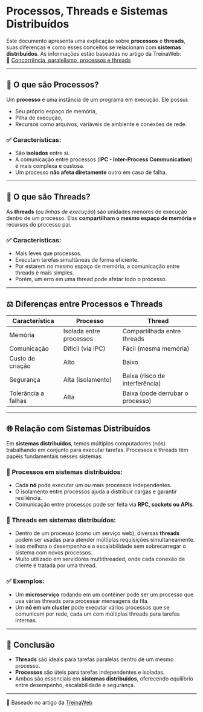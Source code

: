 # Processos, Threads e Sistemas Distribuídos

Este documento apresenta uma explicação sobre **processos** e **threads**, suas diferenças e como esses conceitos se relacionam com **sistemas distribuídos**. As informações estão baseadas no artigo da TreinaWeb:  
🔗 [Concorrência, paralelismo, processos e threads](https://www.treinaweb.com.br/blog/concorrencia-paralelismo-processos-threads-programacao-sincrona-e-assincrona)

---

## 🧠 O que são **Processos**?

Um **processo** é uma instância de um programa em execução. Ele possui:
- Seu próprio espaço de memória,
- Pilha de execução,
- Recursos como arquivos, variáveis de ambiente e conexões de rede.

### ✅ Características:
- São **isolados** entre si.
- A comunicação entre processos (**IPC - Inter-Process Communication**) é mais complexa e custosa.
- Um processo **não afeta diretamente** outro em caso de falha.

---

## 🧵 O que são **Threads**?

As **threads** (ou *linhas de execução*) são unidades menores de execução dentro de um processo. Elas **compartilham o mesmo espaço de memória** e recursos do processo pai.

### ✅ Características:
- Mais leves que processos.
- Executam tarefas simultâneas de forma eficiente.
- Por estarem no mesmo espaço de memória, a comunicação entre threads é mais simples.
- Porém, um erro em uma thread pode afetar todo o processo.

---

## ⚖️ Diferenças entre Processos e Threads

| Característica         | Processo                          | Thread                              |
|------------------------|-----------------------------------|-------------------------------------|
| Memória                | Isolada entre processos           | Compartilhada entre threads         |
| Comunicação            | Difícil (via IPC)                 | Fácil (mesma memória)               |
| Custo de criação       | Alto                              | Baixo                               |
| Segurança              | Alta (isolamento)                 | Baixa (risco de interferência)      |
| Tolerância a falhas    | Alta                              | Baixa (pode derrubar o processo)    |

---

## 🌐 Relação com **Sistemas Distribuídos**

Em **sistemas distribuídos**, temos múltiplos computadores (nós) trabalhando em conjunto para executar tarefas. Processos e threads têm papéis fundamentais nesses sistemas:

### 🔹 Processos em sistemas distribuídos:
- Cada **nó** pode executar um ou mais processos independentes.
- O isolamento entre processos ajuda a distribuir cargas e garantir resiliência.
- Comunicação entre processos pode ser feita via **RPC, sockets ou APIs**.

### 🔹 Threads em sistemas distribuídos:
- Dentro de um processo (como um serviço web), diversas **threads** podem ser usadas para atender múltiplas requisições simultaneamente.
- Isso melhora o desempenho e a escalabilidade sem sobrecarregar o sistema com novos processos.
- Muito utilizado em servidores multithreaded, onde cada conexão de cliente é tratada por uma thread.

### ✅ Exemplos:
- Um **microserviço** rodando em um contêiner pode ser um processo que usa várias threads para processar mensagens da fila.
- Um **nó em um cluster** pode executar vários processos que se comunicam por rede, cada um com múltiplas threads para tarefas internas.

---

## 📌 Conclusão

- **Threads** são ideais para tarefas paralelas dentro de um mesmo processo.
- **Processos** são úteis para tarefas independentes e isoladas.
- Ambos são essenciais em **sistemas distribuídos**, oferecendo equilíbrio entre desempenho, escalabilidade e segurança.

---

📝 Baseado no artigo da [TreinaWeb](https://www.treinaweb.com.br/blog/concorrencia-paralelismo-processos-threads-programacao-sincrona-e-assincrona)
